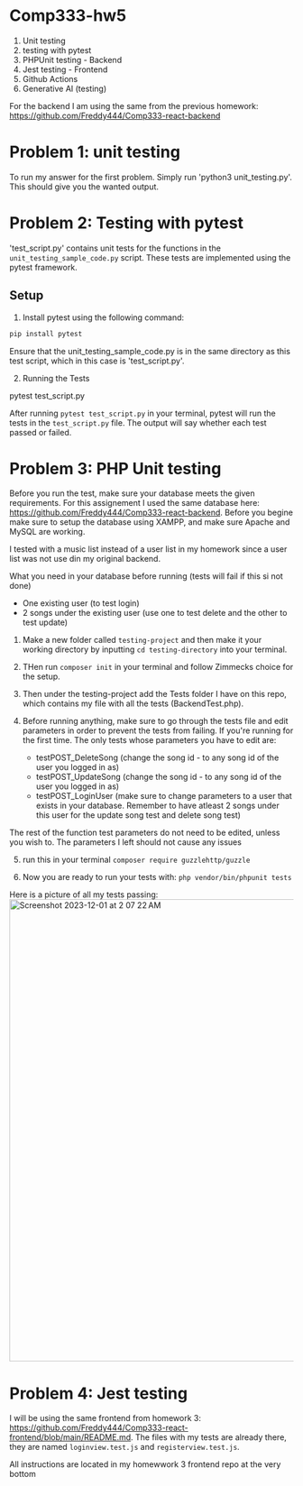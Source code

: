 # Comp333-hw5
1. Unit testing
2. testing with pytest
3. PHPUnit testing - Backend
4. Jest testing - Frontend
5. Github Actions
6. Generative AI (testing)

For the backend I am using the same from the previous homework: https://github.com/Freddy444/Comp333-react-backend

# Problem 1: unit testing
To run my answer for the first problem. Simply run 'python3 unit_testing.py'. This should give you the wanted output.
 
# Problem 2: Testing with pytest

'test_script.py' contains unit tests for the functions in the `unit_testing_sample_code.py` script. These tests are implemented using the pytest framework.


## Setup

1. Install pytest using the following command:

```bash
pip install pytest
```

Ensure that the unit_testing_sample_code.py is in the same directory as this test script, which in this case is 'test_script.py'.


2. Running the Tests

pytest test_script.py

After running `pytest test_script.py` in your terminal, pytest will run the tests in the `test_script.py` file. The output will say whether each test passed or failed.


# Problem 3: PHP Unit testing 
Before you run the test, make sure your database meets the given requirements. For this assignement I used the same database here: https://github.com/Freddy444/Comp333-react-backend. Before you begine make sure to setup the database using XAMPP, and make sure Apache and MySQL are working.

I tested with a music list instead of a user list in my homework since a user list was not use din my original backend. 

What you need in your database before running (tests will fail if this si not done)
- One existing user (to test login)
- 2 songs under the existing user (use one to test delete and the other to test update)


1. Make a new folder called `testing-project` and then make it your working directory by inputting `cd testing-directory` into your terminal.
   
3. THen run `composer init` in your terminal and follow Zimmecks choice for the setup.

5. Then under the testing-project add the Tests folder I have on this repo, which contains my file with all the tests (BackendTest.php).

7. Before running anything, make sure to go through the tests file and edit parameters in order to prevent the tests from failing. If you're running for the first time. The only tests whose parameters you have to edit are:
   - testPOST_DeleteSong (change the song id - to any song id of the user you logged in as)
   - testPOST_UpdateSong (change the song id - to any song id of the user you logged in as)
   - testPOST_LoginUser (make sure to change parameters to a user that exists in your database. Remember to have atleast 2 songs under this user for the update song test and delete song test)

The rest of the function test parameters do not need to be edited, unless you wish to. The parameters I left should not cause any issues
  
5. run this in your terminal `composer require guzzlehttp/guzzle`

6. Now you are ready to run your tests with: `php vendor/bin/phpunit tests`

Here is a picture of all my tests passing:
<img width="820" alt="Screenshot 2023-12-01 at 2 07 22 AM" src="https://github.com/Freddy444/Comp333-hw5/assets/99642629/283a46ec-1352-44a2-bf64-a7d6d8736474">


# Problem 4: Jest testing
I will be using the same frontend from homework 3: https://github.com/Freddy444/Comp333-react-frontend/blob/main/README.md. The files with my tests are already there, they are named `loginview.test.js` and `registerview.test.js`. 

All instructions are located in my homewwork 3 frontend repo at the very bottom
